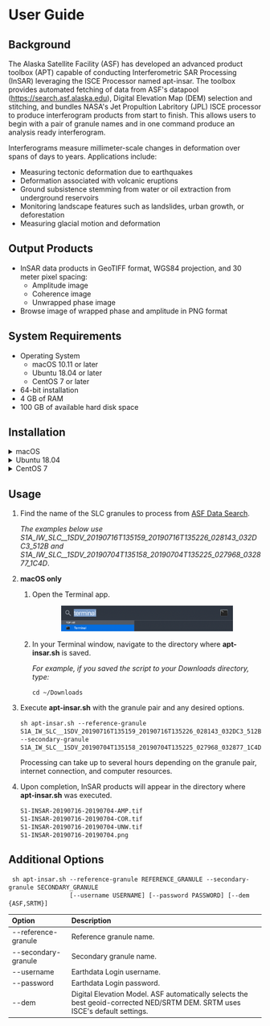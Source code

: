 # User Guide

## Background

The Alaska Satellite Facility (ASF) has developed an advanced product toolbox (APT) capable of conducting Interferometric SAR Processing (InSAR) leveraging the ISCE Processor named apt-insar. The toolbox provides automated fetching of data from ASF's datapool (https://search.asf.alaska.edu), Digital Elevation Map (DEM) selection and stitching, and bundles NASA's Jet Propultion Labritory (JPL) ISCE processor to produce interferogram products from start to finish. This allows users to begin with a pair of granule names and in one command produce an analysis ready interferogram.

Interferograms measure millimeter-scale changes in deformation over spans of days to years. Applications include:
* Measuring tectonic deformation due to earthquakes
* Deformation associated with volcanic eruptions
* Ground subsistence stemming from water or oil extraction from underground reservoirs
* Monitoring landscape features such as landslides, urban growth, or deforestation
* Measuring glacial motion and deformation

## Output Products
- InSAR data products in GeoTIFF format, WGS84 projection, and 30 meter pixel spacing:
   - Amplitude image
   - Coherence image
   - Unwrapped phase image
- Browse image of wrapped phase and amplitude in PNG format

## System Requirements

* Operating System
    - macOS 10.11 or later 
    - Ubuntu 18.04 or later
    - CentOS 7 or later
* 64-bit installation
* 4 GB of RAM
* 100 GB of available hard disk space

## Installation

<details><summary>macOS</summary>

1. Download the [Docker for Mac](https://download.docker.com/mac/stable/Docker.dmg) installer (~650 MB).

1. Double-click Docker.dmg to open the installer, then drag Moby the whale to the Applications folder.

   <p align="center"><img src="images/drag_and_drop.png" width="75%"></p>

1. Double-click Docker.app in the Applications folder to start Docker, then follow any installation prompts.  When complete, "Docker Desktop is now up and running!" should be displayed.

   **Note:** A Docker ID is not required.

   <p align="center"><img src="images/applications_folder.png" width="75%"></p>
   
   <p align="center"><img src="images/docker_is_running.png" width="40%"></p>

1. Download [**apt-insar.sh**](https://asfdaac.s3.amazonaws.com/apt-insar.sh) to the directory where InSAR products should be saved.

</details>

<details><summary>Ubuntu 18.04</summary>

1. Install Docker using apt.
   ```
   sudo apt update
   sudo apt install -y docker.io
   ```
1. Add your user to the docker group.
   ```
   sudo usermod -aG docker $USER
   ```
1. Log out and log back in for the group change to take effect.
1. To verify everything is working run the docker command:
   ```
   docker run hello-world
   ```
   Confirm you see the following in your output:
   ```
   Hello from Docker!
   This message shows that your installation appears to be working correctly.
   ```
1. Download **apt-insar.sh** to the directory where InSAR products should be saved.
   ```
   wget https://raw.githubusercontent.com/asfadmin/apt-insar/master/scripts/apt-insar.sh
   ```
</details>

<details><summary>CentOS 7</summary>

1. Install Docker.
   ```
   curl -fsSL https://get.docker.com/ | sh
   ```
1. Create a docker group and add your user to it.
   ```
   sudo groupadd docker
   sudo usermod -aG docker $USER
   ```
1. Log out and log back in for the group change to take effect.
1. Start Docker.
   ```
   sudo service docker start
   ```
1. To verify everything is working run the docker command:
   ```
   docker run hello-world
   ```
   Confirm you see the following in your output:
   ```
   Hello from Docker!
   This message shows that your installation appears to be working correctly.
   ```
1. Download **apt-insar** to the directory where InSAR products should be saved.
   ```
   wget https://raw.githubusercontent.com/asfadmin/apt-insar/master/scripts/apt-insar.sh
   ```
</details>

## Usage

1. Find the name of the SLC granules to process from [ASF Data Search](https://search.asf.alaska.edu/).
   
   *The examples below use S1A_IW_SLC__1SDV_20190716T135159_20190716T135226_028143_032DC3_512B and S1A_IW_SLC__1SDV_20190704T135158_20190704T135225_027968_032877_1C4D*.

1. **macOS only**

   1. Open the Terminal app.

      <p align="center"><img src="images/terminal.png" width="75%"></p>
   
   1. In your Terminal window, navigate to the directory where **apt-insar.sh** is saved.
   
      *For example, if you saved the script to your Downloads directory, type:*
      ```
      cd ~/Downloads
      ```

1. Execute **apt-insar.sh** with the granule pair and  any desired options.
   ```
   sh apt-insar.sh --reference-granule S1A_IW_SLC__1SDV_20190716T135159_20190716T135226_028143_032DC3_512B --secondary-granule S1A_IW_SLC__1SDV_20190704T135158_20190704T135225_027968_032877_1C4D
   ```
   Processing can take up to several hours depending on the granule pair, internet connection, and computer resources.

1. Upon completion, InSAR products will appear in the directory where **apt-insar.sh** was executed.
   ```
   S1-INSAR-20190716-20190704-AMP.tif
   S1-INSAR-20190716-20190704-COR.tif
   S1-INSAR-20190716-20190704-UNW.tif
   S1-INSAR-20190716-20190704.png
   ```
## Additional Options

```
 sh apt-insar.sh --reference-granule REFERENCE_GRANULE --secondary-granule SECONDARY_GRANULE
                 [--username USERNAME] [--password PASSWORD] [--dem {ASF,SRTM}]
```

| Option | Description |
|:---|:---|
| --reference-granule | Reference granule name. |
| --secondary-granule | Secondary granule name. |
| --username | Earthdata Login username. |
| --password | Earthdata Login password. |
| --dem | Digital Elevation Model. ASF automatically selects the best geoid-corrected NED/SRTM DEM. SRTM uses ISCE's default settings. |
